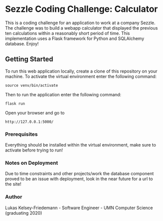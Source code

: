 # Sezzle Coding Challenge: Calculator

This is a coding challenge for an application to work at a company Sezzle. The challenge was to build a webapp calculator that displayed the previous ten calculations within a reasonably short period of time. This implementation uses a Flask framework for Python and SQLAlchemy database. 
Enjoy! 

## Getting Started

To run this web application locally, create a clone of this repository on your machine.
To activate the virtual environment enter the following command:
```
source venv/bin/activate
```
Then to run the application enter the following command:
```
flask run
```
Open your browser and go to 
```
http://127.0.0.1:5000/
```

### Prerequisites

Everything should be installed within the virtual environment, make sure to activate before trying to run!

### Notes on Deployment

Due to time constraints and other projects/work the database component proved to be an issue with deployment, look in the near future for a url to the site!

### Author
Lukas Kelsey-Friedemann - Software Engineer - UMN Computer Science (graduating 2020)

